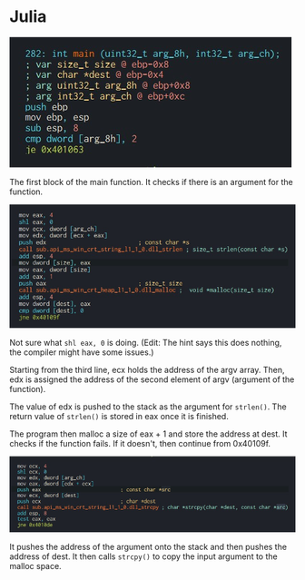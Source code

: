 # Julia

![1](Pictures/Julia_1.jpg)

The first block of the main function. It checks if there is an argument for the function.

![2](Pictures/Julia_2.jpg)

Not sure what `shl eax, 0` is doing. (Edit: The hint says this does nothing, the compiler might have some issues.)

Starting from the third line, ecx holds the address of the argv array. Then, edx is assigned the address of the second element of argv (argument of the function).

The value of edx is pushed to the stack as the argument for `strlen()`. The return value of `strlen()` is stored in eax once it is finished.

The program then malloc a size of eax + 1 and store the address at dest. It checks if the function fails. If it doesn't, then continue from 0x40109f.

![3](Pictures/Julia_3.jpg)

It pushes the address of the argument onto the stack and then pushes the address of dest. It then calls `strcpy()` to copy the input argument to the malloc space. 